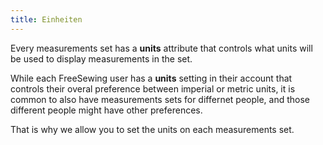 ```yaml
---
title: Einheiten
---
```


Every measurements set has a **units** attribute that controls what units will be used to display measurements in the set.

While each FreeSewing user has a **units** setting in their account that controls their overal preference between imperial or metric units, it is common to also have measurements sets for differnet people, and those different people might have other preferences.

That is why we allow you to set the units on each measurements set.

